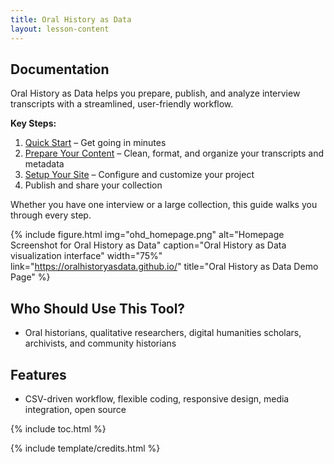 ```yaml
---
title: Oral History as Data
layout: lesson-content
---
```


## Documentation

Oral History as Data helps you prepare, publish, and analyze interview transcripts with a streamlined, user-friendly workflow.

**Key Steps:**
1. [Quick Start](quick-start) – Get going in minutes
2. [Prepare Your Content](prepare-content) – Clean, format, and organize your transcripts and metadata
3. [Setup Your Site](setup/setup-your-site) – Configure and customize your project
4. Publish and share your collection

Whether you have one interview or a large collection, this guide walks you through every step.

{% include figure.html img="ohd_homepage.png" alt="Homepage Screenshot for Oral History as Data" caption="Oral History as Data visualization interface" width="75%" link="https://oralhistoryasdata.github.io/" title="Oral History as Data Demo Page" %}

## Who Should Use This Tool?
- Oral historians, qualitative researchers, digital humanities scholars, archivists, and community historians

## Features
- CSV-driven workflow, flexible coding, responsive design, media integration, open source

{% include toc.html %}

{% include template/credits.html %}
